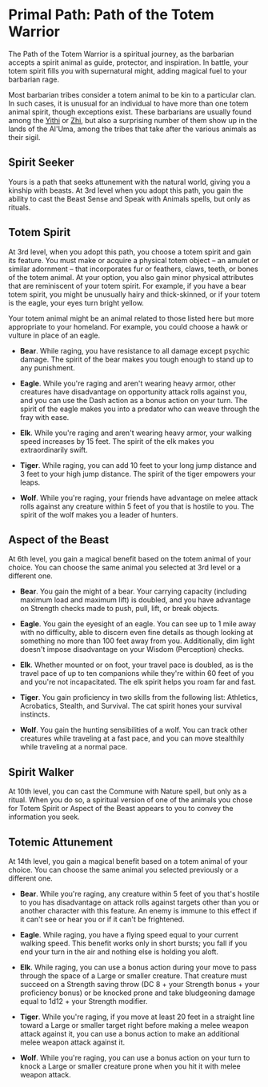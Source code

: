 # Primal Path: Path of the Totem Warrior
The Path of the Totem Warrior is a spiritual journey, as the barbarian accepts a spirit animal as guide, protector, and inspiration. In battle, your totem spirit fills you with supernatural might, adding magical fuel to your barbarian rage.

Most barbarian tribes consider a totem animal to be kin to a particular clan. In such cases, it is unusual for an individual to have more than one totem animal spirit, though exceptions exist. These barbarians are usually found among the [Yithi](../../Nations/Yithi.md) or [Zhi](../../Nations/Zhi.md), but also a surprising number of them show up in the lands of the Al'Uma, among the tribes that take after the various animals as their sigil.

## Spirit Seeker
Yours is a path that seeks attunement with the natural world, giving you a kinship with beasts. At 3rd level when you adopt this path, you gain the ability to cast the Beast Sense and Speak with Animals spells, but only as rituals.

## Totem Spirit
At 3rd level, when you adopt this path, you choose a totem spirit and gain its feature. You must make or acquire a physical totem object – an amulet or similar adornment – that incorporates fur or feathers, claws, teeth, or bones of the totem animal. At your option, you also gain minor physical attributes that are reminiscent of your totem spirit. For example, if you have a bear totem spirit, you might be unusually hairy and thick-skinned, or if your totem is the eagle, your eyes turn bright yellow.

Your totem animal might be an animal related to those listed here but more appropriate to your homeland. For example, you could choose a hawk or vulture in place of an eagle.

* **Bear**. While raging, you have resistance to all damage except psychic damage. The spirit of the bear makes you tough enough to stand up to any punishment.

* **Eagle**. While you're raging and aren't wearing heavy armor, other creatures have disadvantage on opportunity attack rolls against you, and you can use the Dash action as a bonus action on your turn. The spirit of the eagle makes you into a predator who can weave through the fray with ease.

* **Elk**. While you're raging and aren't wearing heavy armor, your walking speed increases by 15 feet. The spirit of the elk makes you extraordinarily swift.

* **Tiger**. While raging, you can add 10 feet to your long jump distance and 3 feet to your high jump distance. The spirit of the tiger empowers your leaps.

* **Wolf**. While you're raging, your friends have advantage on melee attack rolls against any creature within 5 feet of you that is hostile to you. The spirit of the wolf makes you a leader of hunters.

## Aspect of the Beast
At 6th level, you gain a magical benefit based on the totem animal of your choice. You can choose the same animal you selected at 3rd level or a different one.

* **Bear**. You gain the might of a bear. Your carrying capacity (including maximum load and maximum lift) is doubled, and you have advantage on Strength checks made to push, pull, lift, or break objects.

* **Eagle**. You gain the eyesight of an eagle. You can see up to 1 mile away with no difficulty, able to discern even fine details as though looking at something no more than 100 feet away from you. Additionally, dim light doesn't impose disadvantage on your Wisdom (Perception) checks.

* **Elk**. Whether mounted or on foot, your travel pace is doubled, as is the travel pace of up to ten companions while they're within 60 feet of you and you're not incapacitated. The elk spirit helps you roam far and fast.

* **Tiger**. You gain proficiency in two skills from the following list: Athletics, Acrobatics, Stealth, and Survival. The cat spirit hones your survival instincts.

* **Wolf**. You gain the hunting sensibilities of a wolf. You can track other creatures while traveling at a fast pace, and you can move stealthily while traveling at a normal pace.

## Spirit Walker
At 10th level, you can cast the Commune with Nature spell, but only as a ritual. When you do so, a spiritual version of one of the animals you chose for Totem Spirit or Aspect of the Beast appears to you to convey the information you seek.

## Totemic Attunement
At 14th level, you gain a magical benefit based on a totem animal of your choice. You can choose the same animal you selected previously or a different one.

* **Bear**. While you're raging, any creature within 5 feet of you that's hostile to you has disadvantage on attack rolls against targets other than you or another character with this feature. An enemy is immune to this effect if it can't see or hear you or if it can't be frightened.

* **Eagle**. While raging, you have a flying speed equal to your current walking speed. This benefit works only in short bursts; you fall if you end your turn in the air and nothing else is holding you aloft.

* **Elk**. While raging, you can use a bonus action during your move to pass through the space of a Large or smaller creature. That creature must succeed on a Strength saving throw (DC 8 + your Strength bonus + your proficiency bonus) or be knocked prone and take bludgeoning damage equal to 1d12 + your Strength modifier.

* **Tiger**. While you're raging, if you move at least 20 feet in a straight line toward a Large or smaller target right before making a melee weapon attack against it, you can use a bonus action to make an additional melee weapon attack against it.

* **Wolf**. While you're raging, you can use a bonus action on your turn to knock a Large or smaller creature prone when you hit it with melee weapon attack.
